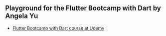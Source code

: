 ## Playground for the Flutter Bootcamp with Dart by Angela Yu

- [Flutter Bootcamp with Dart course at Udemy](https://www.udemy.com/course/flutter-bootcamp-with-dart)

